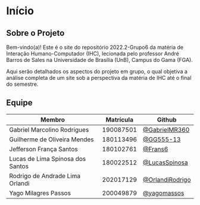 # Início

## Sobre o Projeto
Bem-vindo(a)! Este é o site do repositório 2022.2-Grupo6 da matéria de Interação Humano-Computador (IHC), lecionada pelo professor André Barros de Sales na Universidade de Brasília (UnB), Campus do Gama (FGA).

Aqui serão detalhados os aspectos do projeto em grupo, o qual objetiva a análise completa de um site sob a perspectiva da matéria de IHC até o final do semestre. 

## Equipe

|Membro|Matrícula|Github| 
|------|------|---------| 
|Gabriel Marcolino Rodrigues|190087501|[@GabrielMR360](https://github.com/GabrielMR360)|
|Guilherme de Oliveira Mendes|180113496|[@GG555-13](https://github.com/GG555-13)|
|Jefferson França Santos|180102761|[@Frans6](https://github.com/Frans6)|
|Lucas de Lima Spinosa dos Santos|180022512|[@LucasSpinosa](https://github.com/LucasSpinosa)|
|Rodrigo de Andrade Lima Orlandi|202017129|[@OrlandiRodrigo](https://github.com/OrlandiRodrigo)|
|Yago Milagres Passos|200049879|[@yagomassos](https://github.com/yagompassos)|

